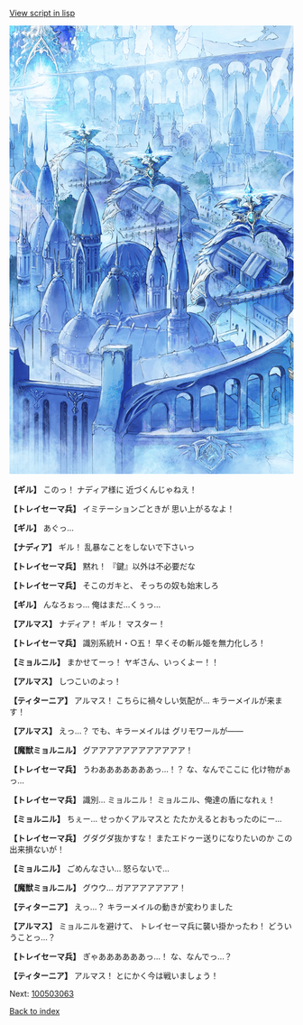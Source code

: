 [View script in lisp](../scripts/100503061.txt)

![400_angel_town_daytime.png](../images/backgrounds/400_angel_town_daytime.png)

**【ギル】**
このっ！
ナディア様に
近づくんじゃねえ！

**【トレイセーマ兵】**
イミテーションごときが
思い上がるなよ！

**【ギル】**
あぐっ…

**【ナディア】**
ギル！
乱暴なことをしないで下さいっ

**【トレイセーマ兵】**
黙れ！
『鍵』以外は不必要だな

**【トレイセーマ兵】**
そこのガキと、
そっちの奴も始末しろ

**【ギル】**
んなろぉっ…
俺はまだ…くぅっ…

**【アルマス】**
ナディア！
ギル！
マスター！

**【トレイセーマ兵】**
識別系統Ｈ・○五！
早くその斬ル姫を無力化しろ！

**【ミョルニル】**
まかせてーっ！
ヤギさん、いっくよー！！

**【アルマス】**
しつこいのよっ！

**【ティターニア】**
アルマス！
こちらに禍々しい気配が…
キラーメイルが来ます！

**【アルマス】**
えっ…？
でも、キラーメイルは
グリモワールが――

**【魔獣ミョルニル】**
グアアアアアアアアアアアア！

**【トレイセーマ兵】**
うわあああああああっ…！？
な、なんでここに
化け物がぁっ…

**【トレイセーマ兵】**
識別…
ミョルニル！
ミョルニル、俺達の盾になれぇ！

**【ミョルニル】**
ちぇー…
せっかくアルマスと
たたかえるとおもったのにー…

**【トレイセーマ兵】**
グダグダ抜かすな！
またエドゥー送りになりたいのか
この出来損ないが！

**【ミョルニル】**
ごめんなさい…
怒らないで…

**【魔獣ミョルニル】**
グウウ…
ガアアアアアアア！

**【ティターニア】**
えっ…？
キラーメイルの動きが変わりました

**【アルマス】**
ミョルニルを避けて、
トレイセーマ兵に襲い掛かったわ！
どういうことっ…？

**【トレイセーマ兵】**
ぎゃああああああっ…！
な、なんでっ…？

**【ティターニア】**
アルマス！
とにかく今は戦いましょう！

Next: [100503063](100503063.md)

[Back to index](index.md)
